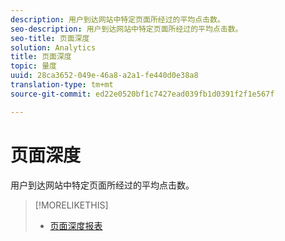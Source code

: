```yaml
---
description: 用户到达网站中特定页面所经过的平均点击数。
seo-description: 用户到达网站中特定页面所经过的平均点击数。
seo-title: 页面深度
solution: Analytics
title: 页面深度
topic: 量度
uuid: 28ca3652-049e-46a8-a2a1-fe440d0e38a8
translation-type: tm+mt
source-git-commit: ed22e0520bf1c7427ead039fb1d0391f2f1e567f

---
```



# 页面深度

用户到达网站中特定页面所经过的平均点击数。

>[!MORELIKETHIS]
>
>* [页面深度报表](/help/components/c-variables/dimensionslist/reports-page-depth.md)

